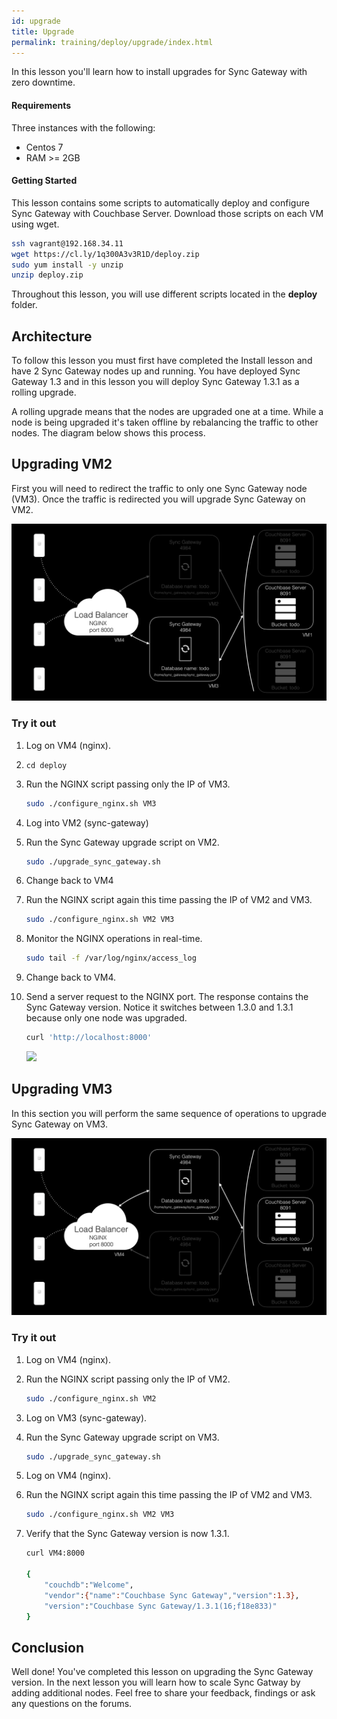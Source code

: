 ```yaml
---
id: upgrade
title: Upgrade
permalink: training/deploy/upgrade/index.html
---
```


In this lesson you'll learn how to install upgrades for Sync Gateway with zero downtime.

[//]: # "COMMON ACROSS LESSONS"

#### Requirements

Three instances with the following:

- Centos 7
- RAM >= 2GB

#### Getting Started

This lesson contains some scripts to automatically deploy and configure Sync Gateway with Couchbase Server. Download those scripts on each VM using wget.

```bash
ssh vagrant@192.168.34.11
wget https://cl.ly/1q300A3v3R1D/deploy.zip
sudo yum install -y unzip
unzip deploy.zip
```

Throughout this lesson, you will use different scripts located in the **deploy** folder.

[//]: # "COMMON ACROSS LESSONS"

## Architecture

To follow this lesson you must first have completed the Install lesson and have 2 Sync Gateway nodes up and running. You have deployed Sync Gateway 1.3 and in this lesson you will deploy Sync Gateway 1.3.1 as a rolling upgrade.

A rolling upgrade means that the nodes are upgraded one at a time. While a node is being upgraded it's taken offline by rebalancing the traffic to other nodes. The diagram below shows this process.

## Upgrading VM2

First you will need to redirect the traffic to only one Sync Gateway node (VM3). Once the traffic is redirected you will upgrade Sync Gateway on VM2.

![](img/image79.png)

### Try it out

1. Log on VM4 (nginx).
1. `cd deploy`
1. Run the NGINX script passing only the IP of VM3.

    ```bash
    sudo ./configure_nginx.sh VM3
    ```

1. Log into VM2 (sync-gateway)
1. Run the Sync Gateway upgrade script on VM2.

    ```bash
    sudo ./upgrade_sync_gateway.sh
    ```
    
1. Change back to VM4
1. Run the NGINX script again this time passing the IP of VM2 and VM3.

    ```bash
    sudo ./configure_nginx.sh VM2 VM3
    ```

1. Monitor the NGINX operations in real-time.

    ```bash
    sudo tail -f /var/log/nginx/access_log
    ```

1. Change back to VM4.
1. Send a server request to the NGINX port. The response contains the Sync Gateway version. Notice it switches between 1.3.0 and 1.3.1 because only one node was upgraded.

    ```bash
    curl 'http://localhost:8000'
    ```

    ![](https://cl.ly/3m0g1R0J0w37/image77.gif)

## Upgrading VM3

In this section you will perform the same sequence of operations to upgrade Sync Gateway on VM3.

![](img/image78.png)

### Try it out

1. Log on VM4 (nginx).
2. Run the NGINX script passing only the IP of VM2.

    ```bash
    sudo ./configure_nginx.sh VM2
    ```

3. Log on VM3 (sync-gateway).
4. Run the Sync Gateway upgrade script on VM3.

    ```bash
    sudo ./upgrade_sync_gateway.sh
    ```

5. Log on VM4 (nginx).
6. Run the NGINX script again this time passing the IP of VM2 and VM3.

    ```bash
    sudo ./configure_nginx.sh VM2 VM3
    ```

7. Verify that the Sync Gateway version is now 1.3.1.

    ```bash
    curl VM4:8000

    {
        "couchdb":"Welcome",
        "vendor":{"name":"Couchbase Sync Gateway","version":1.3},
        "version":"Couchbase Sync Gateway/1.3.1(16;f18e833)"
    }
    ```

<block class="all" />

## Conclusion

Well done! You've completed this lesson on upgrading the Sync Gateway version. In the next lesson you will learn how to scale Sync Gatway by adding additional nodes. Feel free to share your feedback, findings or ask any questions on the forums.
